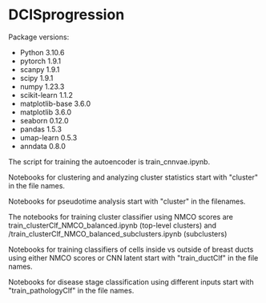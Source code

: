 # DCISprogression

Package versions:
- Python 3.10.6
- pytorch 1.9.1
- scanpy 1.9.1
- scipy 1.9.1
- numpy 1.23.3
- scikit-learn 1.1.2
- matplotlib-base 3.6.0
- matplotlib 3.6.0
- seaborn 0.12.0
- pandas 1.5.3
- umap-learn 0.5.3
- anndata 0.8.0

The script for training the autoencoder is train_cnnvae.ipynb.

Notebooks for clustering and analyzing cluster statistics start with "cluster" in the file names.

Notebooks for pseudotime analysis start with "cluster" in the filenames.

The notebooks for training cluster classifier using NMCO scores are train_clusterClf_NMCO_balanced.ipynb (top-level clusters) and /train_clusterClf_NMCO_balanced_subclusters.ipynb (subclusters)

Notebooks for training classifiers of cells inside vs outside of breast ducts using either NMCO scores or CNN latent start with "train_ductClf" in the file names.

Notebooks for disease stage classification using different inputs start with "train_pathologyClf" in the file names.
